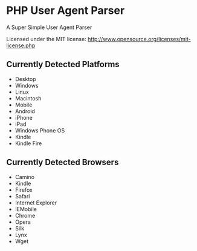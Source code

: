 PHP User Agent Parser
=====================

A Super Simple User Agent Parser

Licensed under the MIT license: http://www.opensource.org/licenses/mit-license.php

Currently Detected Platforms
----------------------------

- Desktop
 - Windows
 - Linux
 - Macintosh
- Mobile
 - Android
 - iPhone
 - iPad
 - Windows Phone OS
 - Kindle
 - Kindle Fire

Currently Detected Browsers
----------------------------

- Camino
- Kindle
- Firefox
- Safari
- Internet Explorer
- IEMobile
- Chrome
- Opera
- Silk
- Lynx
- Wget